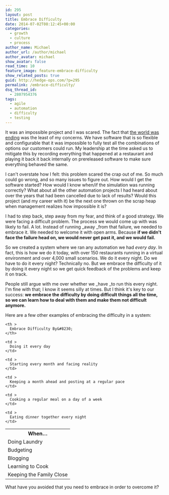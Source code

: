 ```yaml
---
id: 295
layout: post
title: Embrace Difficulty
date: 2014-07-02T08:12:45+00:00
categories:
  - growth
  - culture
  - process
author_name: Michael
author_url: /author/michael
author_avatar: michael
show_avatar: false
read_time: 10
feature_image: feature-embrace-difficulty 
show_related_posts: true 
guid: http://hedge-ops.com/?p=295
permalink: /embrace-difficulty/
dsq_thread_id:
  - 2807954376
tags:
  - agile
  - automation
  - difficulty
  - testing
---
```

It was an impossible project and I was scared. The fact that [the world was ending](/christmas-with-russians/) was the least of my concerns. We have software that is so flexible and configurable that it was impossible to fully test all the combinations of options our customers could run. My leadership at the time asked us to mitigate this by recording everything that happened at a restaurant and playing it back it back internally on prereleased software to make sure everything behaved the same.

I can't overstate how I felt: this problem scared the crap out of me. So much could go wrong, and so many issues to figure out. How would I get the software started? How would I know when/if the simulation was running correctly? What about all the other automation projects I had heard about over the years that had been cancelled due to lack of results? Would this project (and my career with it) be the next one thrown on the scrap heap when management realizes how impossible it is?<!--more-->

I had to step back, step away from my fear, and think of a good strategy. We were facing a difficult problem. The process we would come up with was likely to fail. A lot. Instead of running _away _from that failure, we needed to embrace it. We needed to welcome it with open arms. Because **if we didn't face the failure head on, we would never get past it, and we would fail.**

So we created a system where we ran any automation we had _every day_. In fact, this is how we do it today, with over 150 restaurants running in a virtual environment and over 4,000 small scenarios. We do it every night. Do we have to do it every night? Technically no. But we embrace the difficulty of it by doing it every night so we get quick feedback of the problems and keep it on track.

People still argue with me over whether we _have _to run this every night. I'm fine with that; I know it seems silly at times. But I think it's key to our success: **we embrace the difficulty by doing difficult things all the time, so we can learn how to deal with them and make them not difficult anymore.**

Here are a few other examples of embracing the difficulty in a system:
  
<table border="0">
  <tr>
    <th >
      When&#8230;
    </th>
    
    <th >
      Embrace Difficulty By&#8230;
    </th>
  </tr>
  
  <tr>
    <td >
      Doing Laundry
    </td>
    
    <td >
      Doing it every day
    </td>
  </tr>
  
  <tr>
    <td >
      Budgeting
    </td>
    
    <td >
      Starting every month and facing reality
    </td>
  </tr>
  
  <tr>
    <td >
      Blogging
    </td>
    
    <td >
      Keeping a month ahead and posting at a regular pace
    </td>
  </tr>
  
  <tr>
    <td >
      Learning to Cook
    </td>
    
    <td >
      Cooking a regular meal on a day of a week
    </td>
  </tr>
  
  <tr>
    <td >
      Keeping the Family Close
    </td>
    
    <td >
      Eating dinner together every night
    </td>
  </tr>
</table>

What have you avoided that you need to embrace in order to overcome it?